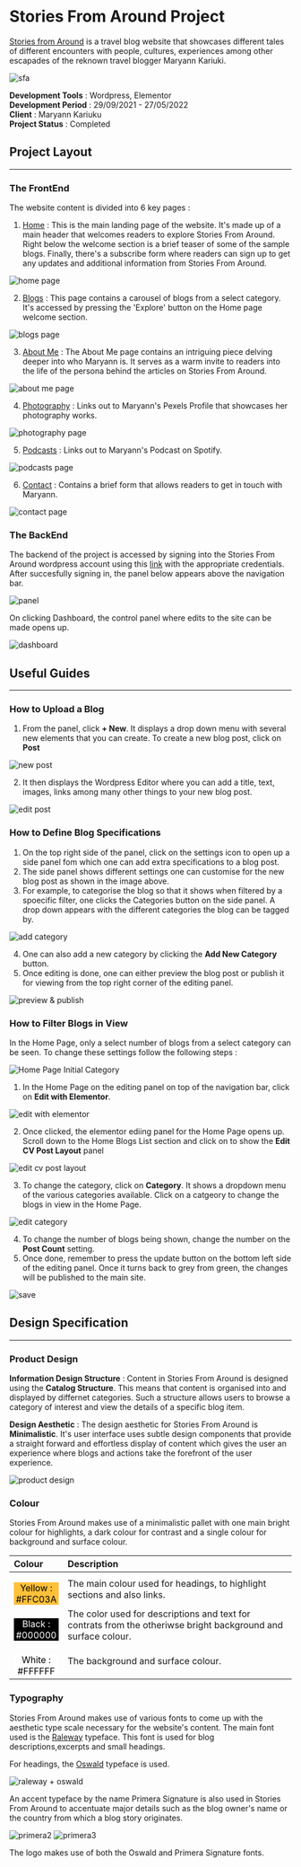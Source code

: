 # Stories From Around Project

[Stories from Around](https://storiesfromaround.com/) is a travel blog website that showcases different tales of different encounters with people, cultures, experiences among other escapades of the reknown travel blogger Maryann Kariuki. 

![sfa](../images/sfa/sfa_overview.png)

**Development Tools** : Wordpress, Elementor <br>
**Development Period** : 29/09/2021 - 27/05/2022 <br>
**Client** : Maryann Kariuku <br>
**Project Status** : Completed

## Project Layout
<hr>

### **The FrontEnd**

The website content is divided into 6 key pages :

1. [Home](https://storiesfromaround.com/) : This is the main landing page of the website. It's made up of a main header that welcomes readers to explore Stories From Around. Right below the welcome section is a brief teaser of some of the sample blogs. Finally, there's a subscribe form where readers can sign up to get any updates and additional information from Stories From Around.

![home page](../images/sfa/sfa.png)

2. [Blogs](https://storiesfromaround.com/blogs/) : This page contains a carousel of blogs from a select category. It's accessed by pressing the 'Explore' button on the Home page welcome section.

![blogs page](../images/sfa/blogs.png)

3. [About Me](https://storiesfromaround.com/about/) : The About Me page contains an intriguing piece delving deeper into who Maryann is. It serves as a warm invite to readers into the life of the persona behind the articles on Stories From Around.

![about me page](../images/sfa/about.png)

4. [Photography](https://www.pexels.com/@maryannkariuki/) : Links out to Maryann's Pexels Profile that showcases her photography works.

![photography page](../images/sfa/photography.png)

5. [Podcasts](https://anchor.fm/maryann-kariuki0) : Links out to Maryann's Podcast on Spotify.

![podcasts page](../images/sfa/podcasts.png)

6. [Contact](https://storiesfromaround.com/get-in-touch/) : Contains a brief form that allows readers to get in touch with Maryann.

![contact page](../images/sfa/contact.png)

### **The BackEnd**

The backend of the project is accessed by signing into the Stories From Around wordpress account using this [link](https://storiesfromaround.com/wp-admin/) with the appropriate credentials. After succesfully signing in, the panel below appears above the navigation bar.

![panel](../images/sfa/panel.png)

On clicking Dashboard, the control panel where edits to the site can be made opens up.

![dashboard](../images/sfa/backend.png)

## Useful Guides
<hr>

### **How to Upload a Blog**

1. From the panel, click **+ New**. It displays a drop down menu with several new elements that you can create. To create a new blog post, click on **Post**

![new post](../images/sfa/add_blog.png)

2. It then displays the Wordpress Editor where you can add a title, text, images, links among many other things to your new blog post. 

![edit post](../images/sfa/edit_blog.png)

### **How to Define Blog Specifications**

1. On the top right side of the panel, click on the settings icon to open up a side panel fom which one can add extra specifications to a blog post.
2. The side panel shows different settings one can customise for the new blog post as shown in the image above. 
3. For example, to categorise the blog so that it shows when filtered by a spoecific filter, one clicks the Categories button on the side panel. A drop down appears with the different categories the blog can be tagged by.

![add category](../images/sfa/side_panel.png)

4. One can also add a new category by clicking the **Add New Category** button.
5. Once editing is done, one can either preview the blog post or publish it for viewing from the top right corner of the editing panel.

![preview & publish](../images/sfa/done.png)

### **How to Filter Blogs in View**

In the Home Page, only a select number of blogs from a select category can be seen. To change these settings follow the following steps :

![Home Page Initial Category](../images/sfa/tag1.png)

1. In the Home Page on the editing panel on top of the navigation bar, click on **Edit with Elementor**.

![edit with elementor](../images/sfa/main_panel.png)

2. Once clicked, the elementor ediing panel for the Home Page opens up. Scroll down to the Home Blogs List section and click on to show the **Edit CV Post Layout** panel

![edit cv post layout](../images/sfa/edit_homeblogs.png)

3. To change the category, click on **Category**. It shows a dropdown menu of the various categories available. Click on a catgeory to change the blogs in view in the Home Page.

![edit category](../images/sfa/new_category.png)

4. To change the number of blogs being shown, change the number on the **Post Count** setting.
5. Once done, remember to press the update button on the bottom left side of the editing panel. Once it turns back to grey from green, the changes will be published to the main site.

![save](../images/sfa/save.png)

## Design Specification
<hr>

### **Product Design**

**Information Design Structure** : Content in Stories From Around is designed using the **Catalog Structure**. This means that content is organised into and displayed by differnet categories. Such a structure allows users to browse a category of interest and view the details of a specific blog item.

**Design Aesthetic** : The design aesthetic for Stories From Around is **Minimalistic**. It's user interface uses subtle design components that provide a straight forward and effortless display of content which gives the user an experience where blogs and actions take the forefront of the user experience.

![product design](../images/sfa/categories.png)


### **Colour**

Stories From Around makes use of a minimalistic pallet with one main bright colour for highlights, a dark colour for contrast and a single colour for background and surface colour.

| Colour | Description |
|:------ | :------ |
| <div class="color-block"><style>.color-block{background-color: #FFC03A; width: 80px; height: 40px;} .inner-txt{color:#000; text-align:center;}</style> <p class="inner-txt">Yellow : #FFC03A</p> </div> | The main colour used for headings, to highlight sections and also links. |
| <div class="color-block1"><style>.color-block1{background-color: #000000; width: 80px; height: 40px;} .inner-txt1{color:#fff; text-align:center;}</style> <p class="inner-txt1">Black : #000000</p> </div> | The color used for descriptions and text for contrats from the otheriwse bright background and surface colour. |
| <div class="color-block2"><style>.color-block2{background-color: #ffffff; width: 80px; height: 40px;}</style> <p class="inner-txt">White : #FFFFFF</p> </div> | The background and surface colour. |

### **Typography**

Stories From Around makes use of various fonts to come up with the aesthetic type scale necessary for the website's content. The main font used is the [Raleway](https://fonts.google.com/specimen/Raleway?query=raleway) typeface. This font is used for blog descriptions,excerpts and small headings.

For headings, the [Oswald](https://fonts.google.com/specimen/Oswald?query=oswa) typeface is used.

![raleway + oswald](../images/sfa/raleway%2Boswald.png)

An accent typeface by the name Primera Signature is also used in Stories From Around to accentuate major details such as the blog owner's name or the country from which a blog story originates.

![primera2](../images/sfa/primera2.png)
![primera3](../images/sfa/primera3.png)

The logo makes use of both the Oswald and Primera Signature fonts.